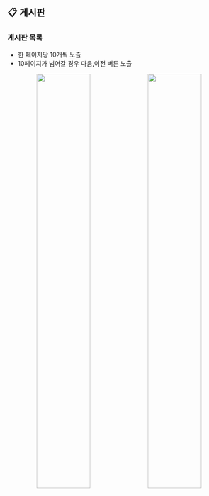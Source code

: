 ## 📋 게시판
### 게시판 목록
- 한 페이지당 10개씩 노출
- 10페이지가 넘어갈 경우 다음,이전 버튼 노출
<div align="center">
  <img src="https://github.com/2ms2/Board/assets/130042929/0aa8e949-2ac8-4863-9074-2ab023d08765.png" style="width:49%">
  <img src="https://github.com/2ms2/Board/assets/130042929/e99f3d20-0620-4d1f-b968-485ca8d1de93.png)" style="width:49%">
</div>
